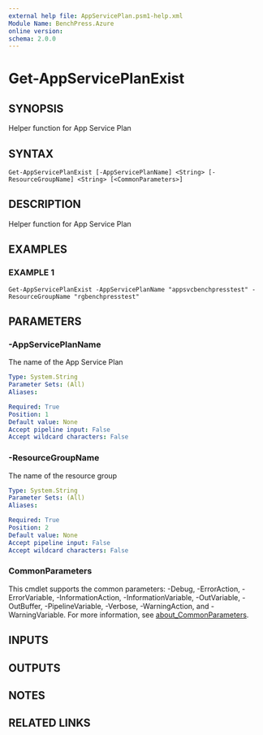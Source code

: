 ```yaml
---
external help file: AppServicePlan.psm1-help.xml
Module Name: BenchPress.Azure
online version:
schema: 2.0.0
---
```


# Get-AppServicePlanExist

## SYNOPSIS
Helper function for App Service Plan

## SYNTAX

```
Get-AppServicePlanExist [-AppServicePlanName] <String> [-ResourceGroupName] <String> [<CommonParameters>]
```

## DESCRIPTION
Helper function for App Service Plan

## EXAMPLES

### EXAMPLE 1
```
Get-AppServicePlanExist -AppServicePlanName "appsvcbenchpresstest" -ResourceGroupName "rgbenchpresstest"
```

## PARAMETERS

### -AppServicePlanName
The name of the App Service Plan

```yaml
Type: System.String
Parameter Sets: (All)
Aliases:

Required: True
Position: 1
Default value: None
Accept pipeline input: False
Accept wildcard characters: False
```

### -ResourceGroupName
The name of the resource group

```yaml
Type: System.String
Parameter Sets: (All)
Aliases:

Required: True
Position: 2
Default value: None
Accept pipeline input: False
Accept wildcard characters: False
```

### CommonParameters
This cmdlet supports the common parameters: -Debug, -ErrorAction, -ErrorVariable, -InformationAction, -InformationVariable, -OutVariable, -OutBuffer, -PipelineVariable, -Verbose, -WarningAction, and -WarningVariable. For more information, see [about_CommonParameters](http://go.microsoft.com/fwlink/?LinkID=113216).

## INPUTS

## OUTPUTS

## NOTES

## RELATED LINKS
